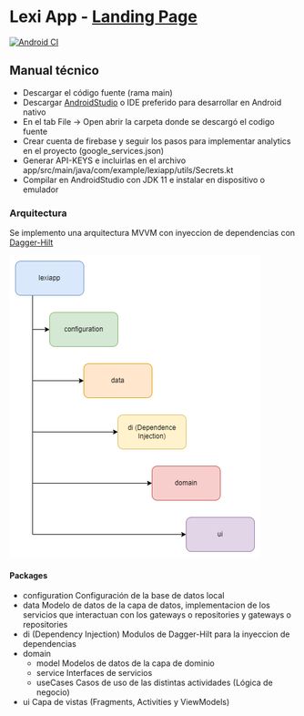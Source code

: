 # Lexi App - [Landing Page](https://thelastcolor.github.io/Lexi-Web/)
[![Android CI](https://github.com/TheLastColor/lexi-app/actions/workflows/android.yml/badge.svg)](https://github.com/TheLastColor/lexi-app/actions/workflows/android.yml)

## Manual técnico
- Descargar el código fuente (rama main)
- Descargar [AndroidStudio](https://developer.android.com/studio) o IDE preferido para desarrollar en Android nativo
- En el tab File -> Open abrir la carpeta donde se descargó el codigo fuente
- Crear cuenta de firebase y seguir los pasos para implementar analytics en el proyecto (google_services.json)
- Generar API-KEYS e incluirlas en el archivo app/src/main/java/com/example/lexiapp/utils/Secrets.kt
- Compilar en AndroidStudio con JDK 11 e instalar en dispositivo o emulador

### Arquitectura
Se implemento una arquitectura MVVM con inyeccion de dependencias con [Dagger-Hilt](https://dagger.dev/hilt/)

![ArchitectureImg](./docs/Arquitectura.drawio.png)
#### Packages
- configuration 
Configuración de la base de datos local
- data
Modelo de datos de la capa de datos, implementacion de los servicios que interactuan con los gateways o repositories y gateways o repositories
- di (Dependency Injection)
Modulos de Dagger-Hilt para la inyeccion de dependencias
- domain
    - model
    Modelos de datos de la capa de dominio
    - service
    Interfaces de servicios
    - useCases
    Casos de uso de las distintas actividades (Lógica de negocio)
- ui
Capa de vistas (Fragments, Activities y ViewModels)
